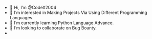 - 👋 Hi, I’m @CodeX2004
- 👀 I’m interested in Making Projects Via Using Different Programming Languages.
- 🌱 I’m currently learning Python Language Advance.
- 💞️ I’m looking to collaborate on Bug Bounty.
- 


<!---
CodeX2004/CodeX2004 is a ✨ special ✨ repository because its `README.md` (this file) appears on your GitHub profile.
You can click the Preview link to take a look at your changes.
--->
